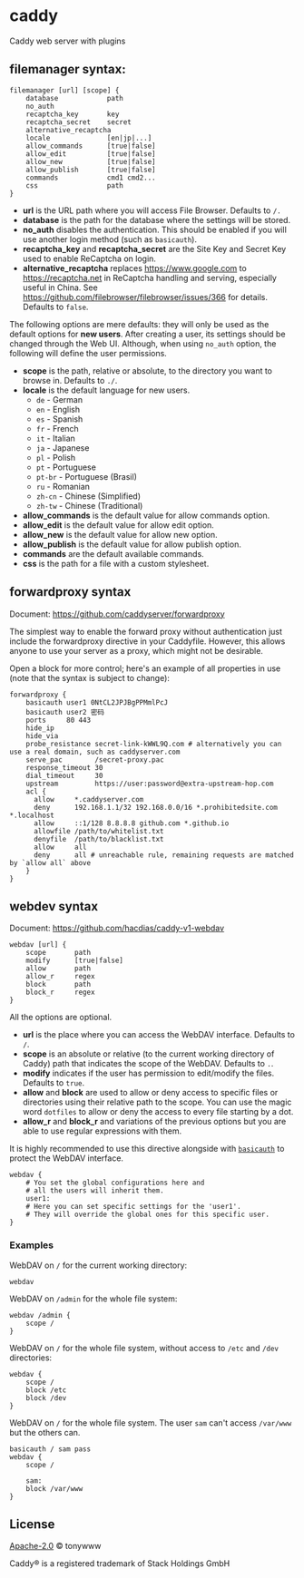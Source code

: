 # caddy
Caddy web server with plugins

## filemanager syntax:

````
filemanager [url] [scope] {
    database            path
    no_auth
    recaptcha_key       key
    recaptcha_secret    secret
    alternative_recaptcha
    locale              [en|jp|...]
    allow_commands      [true|false]
    allow_edit          [true|false]
    allow_new           [true|false]
    allow_publish       [true|false]
    commands            cmd1 cmd2...
    css                 path
}
````
- **url** is the URL path where you will access File Browser. Defaults to `/.`
- **database** is the path for the database where the settings will be stored.
- **no_auth** disables the authentication. This should be enabled if you will use another login method (such as `basicauth`).
- **recaptcha_key** and **recaptcha_secret** are the Site Key and Secret Key used to enable ReCaptcha on login.
- **alternative_recaptcha** replaces https://www.google.com to https://recaptcha.net in ReCaptcha handling and serving, especially useful in China. See https://github.com/filebrowser/filebrowser/issues/366 for details. Defaults to `false`.


The following options are mere defaults: they will only be used as the default options for **new users**. After creating a user, its settings should be changed through the Web UI. Although, when using `no_auth` option, the following will define the user permissions.


- **scope** is the path, relative or absolute, to the directory you want to browse in. Defaults to `./`.
- **locale** is the default language for new users.
  - `de` - German
  - `en` - English
  - `es` - Spanish
  - `fr` - French
  - `it` - Italian
  - `ja` - Japanese
  - `pl` - Polish
  - `pt` - Portuguese
  - `pt-br` - Portuguese (Brasil)
  - `ru` - Romanian
  - `zh-cn` - Chinese (Simplified)
  - `zh-tw` - Chinese (Traditional)
- **allow_commands** is the default value for allow commands option.
- **allow_edit** is the default value for allow edit option.
- **allow_new** is the default value for allow new option.
- **allow_publish** is the default value for allow publish option.
- **commands** are the default available commands.
- **css** is the path for a file with a custom stylesheet.


## forwardproxy syntax

Document: https://github.com/caddyserver/forwardproxy

The simplest way to enable the forward proxy without authentication just include the forwardproxy directive in your Caddyfile. However, this allows anyone to use your server as a proxy, which might not be desirable.

Open a block for more control; here's an example of all properties in use (note that the syntax is subject to change):

````
forwardproxy {
    basicauth user1 0NtCL2JPJBgPPMmlPcJ
    basicauth user2 密码
    ports     80 443
    hide_ip
    hide_via
    probe_resistance secret-link-kWWL9Q.com # alternatively you can use a real domain, such as caddyserver.com
    serve_pac        /secret-proxy.pac
    response_timeout 30
    dial_timeout     30
    upstream         https://user:password@extra-upstream-hop.com
    acl {
      allow     *.caddyserver.com
      deny      192.168.1.1/32 192.168.0.0/16 *.prohibitedsite.com *.localhost
      allow     ::1/128 8.8.8.8 github.com *.github.io
      allowfile /path/to/whitelist.txt
      denyfile  /path/to/blacklist.txt
      allow     all
      deny      all # unreachable rule, remaining requests are matched by `allow all` above
    }
}
````


## webdev syntax

Document: https://github.com/hacdias/caddy-v1-webdav

```
webdav [url] {
    scope       path
    modify      [true|false]
    allow       path
    allow_r     regex
    block       path
    block_r     regex
}
```

All the options are optional.

+ **url** is the place where you can access the WebDAV interface. Defaults to `/`.
+ **scope** is an absolute or relative (to the current working directory of Caddy) path that indicates the scope of the WebDAV. Defaults to `.`.
+ **modify** indicates if the user has permission to edit/modify the files. Defaults to `true`.
+ **allow** and **block** are used to allow or deny access to specific files or directories using their relative path to the scope. You can use the magic word `dotfiles` to allow or deny the access to every file starting by a dot.
+ **allow_r** and **block_r** and variations of the previous options but you are able to use regular expressions with them.

It is highly recommended to use this directive alongside with [`basicauth`](https://caddyserver.com/docs/basicauth) to protect the WebDAV interface.

```
webdav {
    # You set the global configurations here and
    # all the users will inherit them.
    user1:
    # Here you can set specific settings for the 'user1'.
    # They will override the global ones for this specific user.
}
```

### Examples

WebDAV on `/` for the current working directory:

```
webdav
```

WebDAV on `/admin` for the whole file system:

```
webdav /admin {
    scope /
}
```

WebDAV on `/` for the whole file system, without access to `/etc` and `/dev` directories:

```
webdav {
    scope /
    block /etc
    block /dev
}
```

WebDAV on `/` for the whole file system. The user `sam` can't access `/var/www` but the others can.

```
basicauth / sam pass
webdav {
    scope /
    
    sam:
    block /var/www
}
```


## License
[Apache-2.0](LICENSE) © tonywww

Caddy® is a registered trademark of Stack Holdings GmbH
